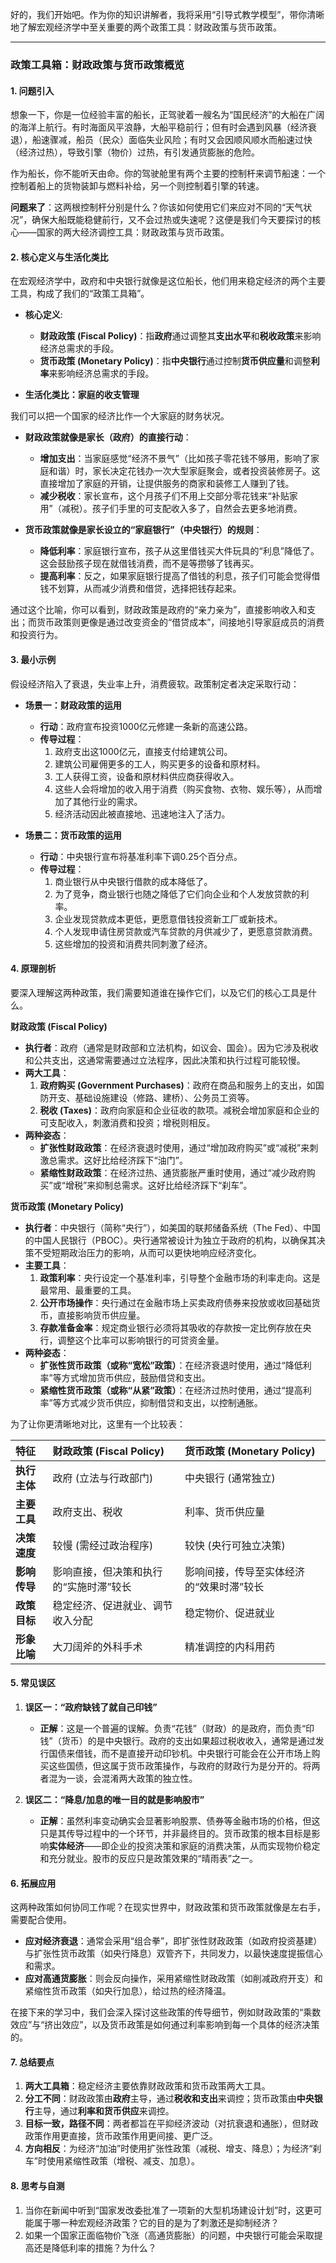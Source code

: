 好的，我们开始吧。作为你的知识讲解者，我将采用“引导式教学模型”，带你清晰地了解宏观经济学中至关重要的两个政策工具：财政政策与货币政策。

---

### **政策工具箱：财政政策与货币政策概览**

#### 1. 问题引入

想象一下，你是一位经验丰富的船长，正驾驶着一艘名为“国民经济”的大船在广阔的海洋上航行。有时海面风平浪静，大船平稳前行；但有时会遇到风暴（经济衰退），船速骤减，船员（民众）面临失业风险；有时又会因顺风顺水而船速过快（经济过热），导致引擎（物价）过热，有引发通货膨胀的危险。

作为船长，你不能听天由命。你的驾驶舱里有两个主要的控制杆来调节船速：一个控制着船上的货物装卸与燃料补给，另一个则控制着引擎的转速。

**问题来了**：这两根控制杆分别是什么？你该如何使用它们来应对不同的“天气状况”，确保大船既能稳健前行，又不会过热或失速呢？这便是我们今天要探讨的核心——国家的两大经济调控工具：财政政策与货币政策。

#### 2. 核心定义与生活化类比

在宏观经济学中，政府和中央银行就像是这位船长，他们用来稳定经济的两个主要工具，构成了我们的“政策工具箱”。

*   **核心定义**:
    *   **财政政策 (Fiscal Policy)**：指**政府**通过调整其**支出水平**和**税收政策**来影响经济总需求的手段。
    *   **货币政策 (Monetary Policy)**：指**中央银行**通过控制**货币供应量**和调整**利率**来影响经济总需求的手段。

*   **生活化类比：家庭的收支管理**

我们可以把一个国家的经济比作一个大家庭的财务状况。

*   **财政政策就像是家长（政府）的直接行动**：
    *   **增加支出**：当家庭感觉“经济不景气”（比如孩子零花钱不够用，影响了家庭和谐）时，家长决定花钱办一次大型家庭聚会，或者投资装修房子。这直接增加了家庭的开销，让提供服务的商家和装修工人赚到了钱。
    *   **减少税收**：家长宣布，这个月孩子们不用上交部分零花钱来“补贴家用”（减税）。孩子们手里的可支配收入多了，自然会去更多地消费。

*   **货币政策就像是家长设立的“家庭银行”（中央银行）的规则**：
    *   **降低利率**：家庭银行宣布，孩子从这里借钱买大件玩具的“利息”降低了。这会鼓励孩子现在就借钱消费，而不是等攒够了钱再买。
    *   **提高利率**：反之，如果家庭银行提高了借钱的利息，孩子们可能会觉得借钱不划算，从而减少消费和借贷，选择把钱存起来。

通过这个比喻，你可以看到，财政政策是政府的“亲力亲为”，直接影响收入和支出；而货币政策则更像是通过改变资金的“借贷成本”，间接地引导家庭成员的消费和投资行为。

#### 3. 最小示例

假设经济陷入了衰退，失业率上升，消费疲软。政策制定者决定采取行动：

*   **场景一：财政政策的运用**
    *   **行动**：政府宣布投资1000亿元修建一条新的高速公路。
    *   **传导过程**：
        1.  政府支出这1000亿元，直接支付给建筑公司。
        2.  建筑公司雇佣更多的工人，购买更多的设备和原材料。
        3.  工人获得工资，设备和原材料供应商获得收入。
        4.  这些人会将增加的收入用于消费（购买食物、衣物、娱乐等），从而增加了其他行业的需求。
        5.  经济活动因此被直接地、迅速地注入了活力。

*   **场景二：货币政策的运用**
    *   **行动**：中央银行宣布将基准利率下调0.25个百分点。
    *   **传导过程**：
        1.  商业银行从中央银行借款的成本降低了。
        2.  为了竞争，商业银行也随之降低了它们向企业和个人发放贷款的利率。
        3.  企业发现贷款成本更低，更愿意借钱投资新工厂或新技术。
        4.  个人发现申请住房贷款或汽车贷款的月供减少了，更愿意贷款消费。
        5.  这些增加的投资和消费共同刺激了经济。

#### 4. 原理剖析

要深入理解这两种政策，我们需要知道谁在操作它们，以及它们的核心工具是什么。

**财政政策 (Fiscal Policy)**

*   **执行者**：政府（通常是财政部和立法机构，如议会、国会）。因为它涉及税收和公共支出，这通常需要通过立法程序，因此决策和执行过程可能较慢。
*   **两大工具**：
    1.  **政府购买 (Government Purchases)**：政府在商品和服务上的支出，如国防开支、基础设施建设（修路、建桥）、公务员工资等。
    2.  **税收 (Taxes)**：政府向家庭和企业征收的款项。减税会增加家庭和企业的可支配收入，刺激消费和投资；增税则相反。
*   **两种姿态**：
    *   **扩张性财政政策**：在经济衰退时使用，通过“增加政府购买”或“减税”来刺激总需求。这好比给经济踩下“油门”。
    *   **紧缩性财政政策**：在经济过热、通货膨胀严重时使用，通过“减少政府购买”或“增税”来抑制总需求。这好比给经济踩下“刹车”。

**货币政策 (Monetary Policy)**

*   **执行者**：中央银行（简称“央行”），如美国的联邦储备系统（The Fed）、中国的中国人民银行（PBOC）。央行通常被设计为独立于政府的机构，以确保其决策不受短期政治压力的影响，从而可以更快地响应经济变化。
*   **主要工具**：
    1.  **政策利率**：央行设定一个基准利率，引导整个金融市场的利率走向。这是最常用、最重要的工具。
    2.  **公开市场操作**：央行通过在金融市场上买卖政府债券来投放或收回基础货币，直接影响货币供应量。
    3.  **存款准备金率**：规定商业银行必须将其吸收的存款按一定比例存放在央行，调整这个比率可以影响银行的可贷资金量。
*   **两种姿态**：
    *   **扩张性货币政策（或称“宽松”政策）**：在经济衰退时使用，通过“降低利率”等方式增加货币供应，鼓励借贷和支出。
    *   **紧缩性货币政策（或称“从紧”政策）**：在经济过热时使用，通过“提高利率”等方式减少货币供应，抑制借贷和支出，以控制通胀。

为了让你更清晰地对比，这里有一个比较表：

| 特征 | 财政政策 (Fiscal Policy) | 货币政策 (Monetary Policy) |
| :--- | :--- | :--- |
| **执行主体** | 政府 (立法与行政部门) | 中央银行 (通常独立) |
| **主要工具** | 政府支出、税收 | 利率、货币供应量 |
| **决策速度** | 较慢 (需经过政治程序) | 较快 (央行可独立决策) |
| **影响传导** | 影响直接，但决策和执行的“实施时滞”较长 | 影响间接，传导至实体经济的“效果时滞”较长 |
| **政策目标** | 稳定经济、促进就业、调节收入分配 | 稳定物价、促进就业 |
| **形象比喻** | 大刀阔斧的外科手术 | 精准调控的内科用药 |

#### 5. 常见误区

1.  **误区一：“政府缺钱了就自己印钱”**
    *   **正解**：这是一个普遍的误解。负责“花钱”（财政）的是政府，而负责“印钱”（货币）的是中央银行。政府的支出如果超过税收收入，通常是通过发行国债来借钱，而不是直接开动印钞机。中央银行可能会在公开市场上购买这些国债，但这属于货币政策操作，与政府的财政行为是分开的。将两者混为一谈，会混淆两大政策的独立性。

2.  **误区二：“降息/加息的唯一目的就是影响股市”**
    *   **正解**：虽然利率变动确实会显著影响股票、债券等金融市场的价格，但这只是其传导过程中的一个环节，并非最终目的。货币政策的根本目标是影响**实体经济**——即企业的投资决策和家庭的消费决策，从而实现物价稳定和充分就业。股市的反应只是政策效果的“晴雨表”之一。

#### 6. 拓展应用

这两种政策如何协同工作呢？在现实世界中，财政政策和货币政策就像是左右手，需要配合使用。

*   **应对经济衰退**：通常会采用“组合拳”，即扩张性财政政策（如政府投资基建）与扩张性货币政策（如央行降息）双管齐下，共同发力，以最快速度提振信心和需求。
*   **应对高通货膨胀**：则会反向操作，采用紧缩性财政政策（如削减政府开支）和紧缩性货币政策（如央行加息），给过热的经济降温。

在接下来的学习中，我们会深入探讨这些政策的传导细节，例如财政政策的“乘数效应”与“挤出效应”，以及货币政策是如何通过利率影响到每一个具体的经济决策的。

#### 7. 总结要点

1.  **两大工具箱**：稳定经济主要依靠财政政策和货币政策两大工具。
2.  **分工不同**：财政政策由**政府**主导，通过**税收和支出**来调控；货币政策由**中央银行**主导，通过**利率和货币供应**来调控。
3.  **目标一致，路径不同**：两者都旨在平抑经济波动（对抗衰退和通胀），但财政政策作用更直接，货币政策作用更间接、更广泛。
4.  **方向相反**：为经济“加油”时使用扩张性政策（减税、增支、降息）；为经济“刹车”时使用紧缩性政策（增税、减支、加息）。

#### 8. 思考与自测

1.  当你在新闻中听到“国家发改委批准了一项新的大型机场建设计划”时，这更可能属于哪一种宏观经济政策？它的目的是为了刺激还是抑制经济？
2.  如果一个国家正面临物价飞涨（高通货膨胀）的问题，中央银行可能会采取提高还是降低利率的措施？为什么？
